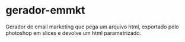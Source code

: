 gerador-emmkt
=============

Gerador de email marketing que pega um arquivo html, exportado pelo photoshop em slices e devolve um html parametrizado.